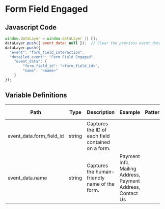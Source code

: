 # Form Field Engaged

### 

## Javascript Code
```js
window.dataLayer = window.dataLayer || [];
dataLayer.push({ event_data: null });  // Clear the previous event_data object.
dataLayer.push({
  "event": "form_field_interaction",
  "detailed_event": "Form Field Engaged",
    "event_data": {
        "form_field_id": "<form_field_id>",
        "name": "<name>"
    }
});
```

## Variable Definitions

|Path|Type|Description|Example|Pattern|Min Length|Max Length|Minimum|Maximum|Multiple Of|
| --- | --- | --- | --- | --- | --- | --- | --- | --- | --- |
|event_data.form_field_id|string|Captures the ID of each field contained on a form.||||||||
|event_data.name|string|Captures the human-friendly name of the form.|Payment Info, Mailing Address, Payment Address, Contact Us|||||||




